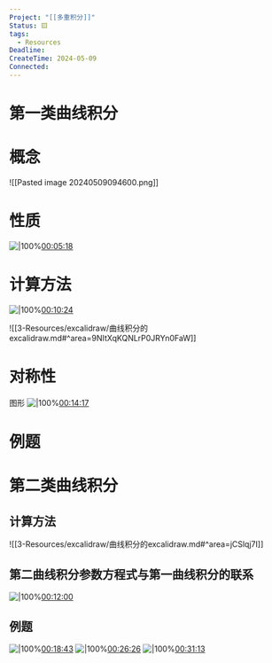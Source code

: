 ```yaml
---
Project: "[[多重积分]]"
Status: 🟨
tags:
  - Resources
Deadline: 
CreateTime: 2024-05-09
Connected:
---
```


# 第一类曲线积分
# 概念
![[Pasted image 20240509094600.png]]
# 性质
![|100%](ziyunote-20240509_094656.jpg)[00:05:18](ziyunote://play?path=https%3A%2F%2Fwww.bilibili.com%2Fvideo%2FBV1jt4y1U7vM%2F%3Fspm_id_from%3D333.337.search-card.all.click%26vd_source%3D8b450300cfa6415cb0312754cf65ba30&time=00:05:18)
# 计算方法
![|100%](ziyunote-20240509_094722.jpg)[00:10:24](ziyunote://play?path=https%3A%2F%2Fwww.bilibili.com%2Fvideo%2FBV1jt4y1U7vM%2F%3Fspm_id_from%3D333.337.search-card.all.click%26vd_source%3D8b450300cfa6415cb0312754cf65ba30&time=00:10:24)


![[3-Resources/excalidraw/曲线积分的excalidraw.md#^area=9NItXqKQNLrP0JRYn0FaW]]


# 对称性

图形
![|100%](ziyunote-20240509_094736.jpg)[00:14:17](ziyunote://play?path=https%3A%2F%2Fwww.bilibili.com%2Fvideo%2FBV1jt4y1U7vM%2F%3Fspm_id_from%3D333.337.search-card.all.click%26vd_source%3D8b450300cfa6415cb0312754cf65ba30&time=00:14:17)
# 例题


# 第二类曲线积分

## 计算方法
![[3-Resources/excalidraw/曲线积分的excalidraw.md#^area=jCSlqj7I]]

## 第二曲线积分参数方程式与第一曲线积分的联系
![|100%](ziyunote-20240514_202705.jpg)[00:12:00](ziyunote://play?path=https%3A%2F%2Fwww.bilibili.com%2Fvideo%2FBV1RK411V7iS%2F%3Fspm_id_from%3D333.788%26vd_source%3D8b450300cfa6415cb0312754cf65ba30&time=00:12:00)

## 例题
![|100%](ziyunote-20240514_203735.jpg)[00:18:43](ziyunote://play?path=https%3A%2F%2Fwww.bilibili.com%2Fvideo%2FBV1RK411V7iS%2F%3Fspm_id_from%3D333.788%26vd_source%3D8b450300cfa6415cb0312754cf65ba30&time=00:18:43)
![|100%](ziyunote-20240514_204146.jpg)[00:26:26](ziyunote://play?path=https%3A%2F%2Fwww.bilibili.com%2Fvideo%2FBV1RK411V7iS%2F%3Fspm_id_from%3D333.788%26vd_source%3D8b450300cfa6415cb0312754cf65ba30&time=00:26:26)
![|100%](ziyunote-20240514_205306.jpg)[00:31:13](ziyunote://play?path=https%3A%2F%2Fwww.bilibili.com%2Fvideo%2FBV1RK411V7iS%2F%3Fspm_id_from%3D333.788%26vd_source%3D8b450300cfa6415cb0312754cf65ba30&time=00:31:13)